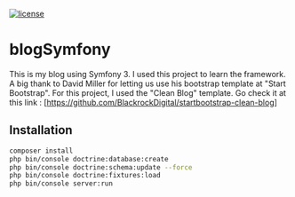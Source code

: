 [![license](https://img.shields.io/github/license/mashape/apistatus.svg)](https://github.com/Sylvestrecao/blogSymfony)
# blogSymfony
This is my blog using Symfony 3. I used this project to learn the framework. A big thank to David Miller for letting us use his bootstrap template at "Start Bootstrap".
For this project, I used the "Clean Blog" template. Go check it at this link : [https://github.com/BlackrockDigital/startbootstrap-clean-blog]

Installation
---------
```bash
composer install
php bin/console doctrine:database:create
php bin/console doctrine:schema:update --force
php bin/console doctrine:fixtures:load
php bin/console server:run
```